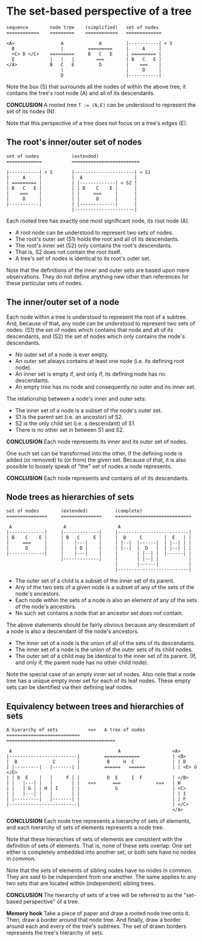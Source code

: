 
<!-- ======================================================================= -->
# The set-based perspective of a tree

```
sequence        node tree    (simplified)   set of nodes
============    =========    ============   =============

<A>                 A             A         |-----------| < S
  B                 |         =========     |     A     |
  <C> D </C>    =========     B   C   E     | ========= |
  E             |   |   |        ===        | B   C   E |
</A>            B   C   E         D         |    ===    |
                    |                       |     D     |
                    D                       |-----------|
```

Note the box (S) that surrounds all the nodes of within the above tree,
it contains the tree's root node (A) and all of its descendants.

**CONCLUSION**
A rooted tree `T := (N,E)` can be understood
to represent the set of its nodes (N).

Note that this perspective of a tree does not focus on a tree's edges (E).

<!-- ======================================================================= -->
## The root's inner/outer set of nodes

```
set of nodes            (extended)
=============           =========================

|-----------| < S       |----------------------| < S1
|     A     |           |  A                   |
| ========= |           | |-------------| < S2 |
| B   C   E |           | | B    C    E |      |
|    ===    |           | |     ===     |      |
|     D     |           | |      D      |      |
|-----------|           | |-------------|      |
                        |----------------------|
```

Each rooted tree has exactly one most significant node, its root node (A).

* A root node can be understood to represent two sets of nodes.
* The root's outer set (S1) holds the root and all of its descendants.
* The root's inner set (S2) only contains the root's descendants.
* That is, S2 does not contain the root itself.
* A tree's set of nodes is identical to its root's outer set.

Note that the definitions of the inner and outer sets are based upon mere
observations. They do not define anything new other than references for
these particular sets of nodes.

<!-- ======================================================================= -->
## The inner/outer set of a node

Each node within a tree is understood to represent the root of a subtree. And,
because of that, any node can be understood to represent two sets of nodes:
(S1) the set of nodes which contains that node and all of its descendants, and
(S2) the set of nodes which only contains the node's descendants.

* No outer set of a node is ever empty.
* An outer set always contains at least one node (i.e. its defining root node).
* An inner set is empty if, and only if, its defining node has no descendants.
* An empty tree has no node and consequently no outer and no inner set.

The relationship between a node's inner and outer sets:

* The inner set of a node is a subset of the node's outer set.
* S1 is the parent set (i.e. an ancestor) of S2.
* S2 is the only child set (i.e. a descendant) of S1.
* There is no other set in between S1 and S2.

**CONCLUSION**
Each node represents its inner and its outer set of nodes.

One such set can be transformed into the other, if the defining node is added
(or removed) to (or from) the given set. Because of that, it is also possible
to loosely speak of "the" set of nodes a node represents.

**CONCLUSION**
Each node represents and contains all of its descendants.

<!-- ======================================================================= -->
## Node trees as hierarchies of sets

```
set of nodes        (extended)          (complete)
===============     ===============     ============================

 A                   A                   A
|-------------|     |-------------|     |--------------------------|
| B    C    E |     | B   C     E |     |  B     C        |  E   | |
|     ===     |     |    |---|    |     | |--|  |------|  | |--| | |
|      D      |     |    | D |    |     | |--|  |  D   |  | |--| | |
|-------------|     |    |---|    |     |       | |--| |  |------| |
                    |-------------|     |       | |--| |           |
                                        |       |------|           |
                                        |--------------------------|
```

* The outer set of a child is a subset of the inner set of its parent.
* Any of the two sets of a given node is a subset
  of any of the sets of the node's ancestors.
* Each node within the sets of a node is also
  an element of any of the sets of the node's ancestors.
* No such set contains a node that an ancestor set does not contain.

The above statements should be fairly obvious because
any descendant of a node is also a descendant of the node's ancestors.

* The inner set of a node is the union of all of the sets of its descendants.
* The inner set of a node is the union of the outer sets of its child nodes.
* The outer set of a child may be identical to the inner set of its parent.
  (If, and only if, the parent node has no other child node).

Note the special case of an empty inner set of nodes. Also note that a node
tree has a unique empty inner set for each of its leaf nodes. These empty
sets can be identified via their defining leaf nodes.

<!-- ======================================================================= -->
## Equivalency between trees and hierarchies of sets

```
A hierarchy of sets           <=>   A tree of nodes
===========================         ========================================

 A                                       A                   <A>
|-------------------------|         =============            | <B>
|  B             C        |          B     H  C              | | D
| |---------|   |-------| |         ======   ======          | | <E> G </E>
| | D  E    |   |     F | |          D  E     I  F           | </B>
| |   |---| |   |       | |   <=>      ===             <=>   | H
| |   | G | | H | I     | |             G                    | <C>
| |   |---| |   |       | |                                  | | I
| |---------|   |-------| |                                  | | F
|-------------------------|                                  | </C>
                                                             </A>
```

**CONCLUSION**
Each node tree represents a hierarchy of sets of elements, and
each hierarchy of sets of elements represents a node tree.

Note that these hierarchies of sets of elements are consistent with the
definition of sets of elements. That is, none of these sets overlap: One set
either is completely embedded into another set, or both sets have no nodes in
common.

Note that the sets of elements of sibling nodes have no nodes in common. They
are said to be independent from one another. The same applies to any two sets
that are located within (independent) sibling trees.

**CONCLUSION**
The hierarchy of sets of a tree will be referred to as the
"set-based perspective" of a tree.

**Memory hook**
Take a piece of paper and draw a rooted node tree onto it. Then, draw a border
around that node tree. And finally, draw a border around each and every of the
tree's subtrees. The set of drawn borders represents the tree's hierarchy of
sets.
